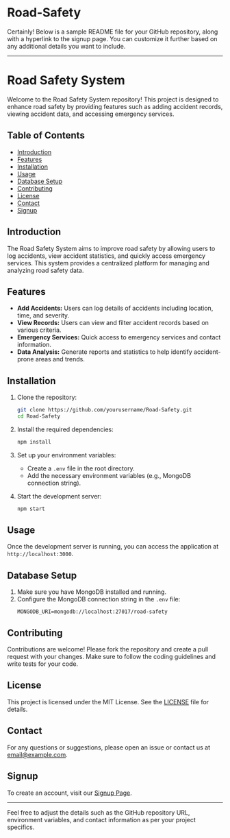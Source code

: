 # Road-Safety
Certainly! Below is a sample README file for your GitHub repository, along with a hyperlink to the signup page. You can customize it further based on any additional details you want to include.

---

# Road Safety System

Welcome to the Road Safety System repository! This project is designed to enhance road safety by providing features such as adding accident records, viewing accident data, and accessing emergency services.

## Table of Contents

- [Introduction](#introduction)
- [Features](#features)
- [Installation](#installation)
- [Usage](#usage)
- [Database Setup](#database-setup)
- [Contributing](#contributing)
- [License](#license)
- [Contact](#contact)
- [Signup](#signup)

## Introduction

The Road Safety System aims to improve road safety by allowing users to log accidents, view accident statistics, and quickly access emergency services. This system provides a centralized platform for managing and analyzing road safety data.

## Features

- **Add Accidents:** Users can log details of accidents including location, time, and severity.
- **View Records:** Users can view and filter accident records based on various criteria.
- **Emergency Services:** Quick access to emergency services and contact information.
- **Data Analysis:** Generate reports and statistics to help identify accident-prone areas and trends.

## Installation

1. Clone the repository:
   ```bash
   git clone https://github.com/yourusername/Road-Safety.git
   cd Road-Safety
   ```

2. Install the required dependencies:
   ```bash
   npm install
   ```

3. Set up your environment variables:
   - Create a `.env` file in the root directory.
   - Add the necessary environment variables (e.g., MongoDB connection string).

4. Start the development server:
   ```bash
   npm start
   ```

## Usage

Once the development server is running, you can access the application at `http://localhost:3000`.

## Database Setup

1. Make sure you have MongoDB installed and running.
2. Configure the MongoDB connection string in the `.env` file:
   ```env
   MONGODB_URI=mongodb://localhost:27017/road-safety
   ```

## Contributing

Contributions are welcome! Please fork the repository and create a pull request with your changes. Make sure to follow the coding guidelines and write tests for your code.

## License

This project is licensed under the MIT License. See the [LICENSE](LICENSE) file for details.

## Contact

For any questions or suggestions, please open an issue or contact us at [email@example.com](mailto:email@example.com).

## Signup

To create an account, visit our [Signup Page](https://pages/signup).

---

Feel free to adjust the details such as the GitHub repository URL, environment variables, and contact information as per your project specifics.
